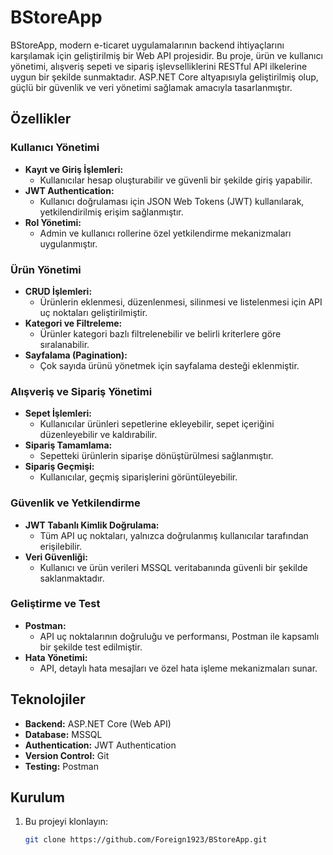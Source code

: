 # BStoreApp

BStoreApp, modern e-ticaret uygulamalarının backend ihtiyaçlarını karşılamak için geliştirilmiş bir Web API projesidir. Bu proje, ürün ve kullanıcı yönetimi, alışveriş sepeti ve sipariş işlevselliklerini RESTful API ilkelerine uygun bir şekilde sunmaktadır. ASP.NET Core altyapısıyla geliştirilmiş olup, güçlü bir güvenlik ve veri yönetimi sağlamak amacıyla tasarlanmıştır.

## Özellikler

### Kullanıcı Yönetimi
- **Kayıt ve Giriş İşlemleri:**  
  - Kullanıcılar hesap oluşturabilir ve güvenli bir şekilde giriş yapabilir.  
- **JWT Authentication:**  
  - Kullanıcı doğrulaması için JSON Web Tokens (JWT) kullanılarak, yetkilendirilmiş erişim sağlanmıştır.  
- **Rol Yönetimi:**  
  - Admin ve kullanıcı rollerine özel yetkilendirme mekanizmaları uygulanmıştır.  

### Ürün Yönetimi
- **CRUD İşlemleri:**  
  - Ürünlerin eklenmesi, düzenlenmesi, silinmesi ve listelenmesi için API uç noktaları geliştirilmiştir.  
- **Kategori ve Filtreleme:**  
  - Ürünler kategori bazlı filtrelenebilir ve belirli kriterlere göre sıralanabilir.  
- **Sayfalama (Pagination):**  
  - Çok sayıda ürünü yönetmek için sayfalama desteği eklenmiştir.  

### Alışveriş ve Sipariş Yönetimi
- **Sepet İşlemleri:**  
  - Kullanıcılar ürünleri sepetlerine ekleyebilir, sepet içeriğini düzenleyebilir ve kaldırabilir.  
- **Sipariş Tamamlama:**  
  - Sepetteki ürünlerin siparişe dönüştürülmesi sağlanmıştır.  
- **Sipariş Geçmişi:**  
  - Kullanıcılar, geçmiş siparişlerini görüntüleyebilir.  

### Güvenlik ve Yetkilendirme
- **JWT Tabanlı Kimlik Doğrulama:**  
  - Tüm API uç noktaları, yalnızca doğrulanmış kullanıcılar tarafından erişilebilir.  
- **Veri Güvenliği:**  
  - Kullanıcı ve ürün verileri MSSQL veritabanında güvenli bir şekilde saklanmaktadır.  

### Geliştirme ve Test
- **Postman:**  
  - API uç noktalarının doğruluğu ve performansı, Postman ile kapsamlı bir şekilde test edilmiştir.  
- **Hata Yönetimi:**  
  - API, detaylı hata mesajları ve özel hata işleme mekanizmaları sunar.  

## Teknolojiler
- **Backend:** ASP.NET Core (Web API)  
- **Database:** MSSQL  
- **Authentication:** JWT Authentication  
- **Version Control:** Git  
- **Testing:** Postman  

## Kurulum
1. Bu projeyi klonlayın:
   ```bash
   git clone https://github.com/Foreign1923/BStoreApp.git
